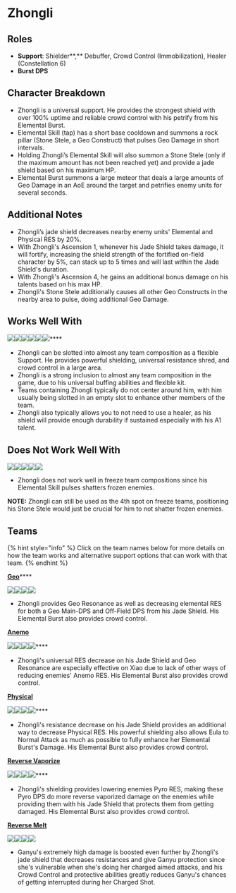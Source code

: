 # Zhongli

## **Roles**

* **Support**: Shielder**,** Debuffer, Crowd Control (Immobilization), Healer (Constellation 6)
* **Burst DPS**

## **Character Breakdown**

* Zhongli is a universal support. He provides the strongest shield with over 100% uptime and reliable crowd control with his petrify from his Elemental Burst.
* Elemental Skill (tap) has a short base cooldown and summons a rock pillar (Stone Stele, a Geo Construct) that pulses Geo Damage in short intervals.
* Holding Zhongli’s Elemental Skill will also summon a Stone Stele (only if the maximum amount has not been reached yet) and provide a jade shield based on his maximum HP.
* Elemental Burst summons a large meteor that deals a large amounts of Geo Damage in an AoE around the target and petrifies enemy units for several seconds.

## **Additional Notes**

* Zhongli’s jade shield decreases nearby enemy units' Elemental and Physical RES by 20%.
* With Zhongli's Ascension 1, whenever his Jade Shield takes damage, it will fortify, increasing the shield strength of the fortified on-field character by 5%, can stack up to 5 times and will last within the Jade Shield's duration.
* With Zhongli's Ascension 4, he gains an additional bonus damage on his talents based on his max HP.
* Zhongli's Stone Stele additionally causes all other Geo Constructs in the nearby area to pulse, doing additional Geo Damage.

## **Works Well With**

****![](../../.gitbook/assets/Element\_Anemo.webp)****![](../../.gitbook/assets/Element\_Cryo.webp)****![](../../.gitbook/assets/Element\_Electro.webp)****![](../../.gitbook/assets/Element\_Hydro.webp)****![](../../.gitbook/assets/Element\_Pyro.webp)****![](../../.gitbook/assets/Element\_Geo.webp)****

* Zhongli can be slotted into almost any team composition as a flexible Support. He provides powerful shielding, universal resistance shred, and crowd control in a large area.
* Zhongli is a strong inclusion to almost any team composition in the game, due to his universal buffing abilities and flexible kit.
* Teams containing Zhongli typically do not center around him, with him usually being slotted in an empty slot to enhance other members of the team.
* Zhongli also typically allows you to not need to use a healer, as his shield will provide enough durability if sustained especially with his A1 talent.

## Does Not Work Well With

![](../../.gitbook/assets/UI\_AvatarIcon\_Ayaka.png)![](../../.gitbook/assets/UI\_AvatarIcon\_Chongyun.png)![](../../.gitbook/assets/UI\_AvatarIcon\_Ganyu.png)![](../../.gitbook/assets/UI\_AvatarIcon\_Kaeya.png)![](../../.gitbook/assets/UI\_AvatarIcon\_Rosaria.png)

* Zhongli does not work well in freeze team compositions since his Elemental Skill pulses shatters frozen enemies.

**NOTE:** Zhongli can still be used as the 4th spot on freeze teams, positioning his Stone Stele would just be crucial for him to not shatter frozen enemies.

## **Teams**

{% hint style="info" %}
Click on the team names below for more details on how the team works and alternative support options that can work with that team.
{% endhint %}

[**Geo**](../../teams/geo.md)****

![](../../.gitbook/assets/UI\_AvatarIcon\_Ningguang.png)![](../../.gitbook/assets/UI\_AvatarIcon\_Zhongli.png)![](../../.gitbook/assets/UI\_AvatarIcon\_Xiangling.png)![](../../.gitbook/assets/UI\_AvatarIcon\_Bennett.png)

* Zhongli provides Geo Resonance as well as decreasing elemental RES for both a Geo Main-DPS and Off-Field DPS from his Jade Shield. His Elemental Burst also provides crowd control.

****[**Anemo**](../anemo/)****

****![](../../.gitbook/assets/UI\_AvatarIcon\_Xiao.png)****![](../../.gitbook/assets/UI\_AvatarIcon\_Jean.png)****![](../../.gitbook/assets/UI\_AvatarIcon\_Albedo.png)****![](../../.gitbook/assets/UI\_AvatarIcon\_Zhongli.png)****

* Zhongli's universal RES decrease on his Jade Shield and Geo Resonance are especially effective on Xiao due to lack of other ways of reducing enemies' Anemo RES. His Elemental Burst also provides crowd control.

****[**Physical**](../../teams/physical.md)****

****![](../../.gitbook/assets/UI\_AvatarIcon\_Eula.png)****![](../../.gitbook/assets/UI\_AvatarIcon\_Fischl.png)****![](../../.gitbook/assets/UI\_AvatarIcon\_Rosaria.png)****![](../../.gitbook/assets/UI\_AvatarIcon\_Zhongli.png)****

* Zhongli's resistance decrease on his Jade Shield provides an additional way to decrease Physical RES. His powerful shielding also allows Eula to Normal Attack as much as possible to fully enhance her Elemental Burst's Damage. His Elemental Burst also provides crowd control.

****[**Reverse Vaporize**](../../teams/reverse-vaporize.md)****

****![](../../.gitbook/assets/UI\_AvatarIcon\_Hutao.png)****![](../../.gitbook/assets/UI\_AvatarIcon\_Xingqiu.png)****![](../../.gitbook/assets/UI\_AvatarIcon\_Albedo.png)****![](../../.gitbook/assets/UI\_AvatarIcon\_Zhongli.png)****

* Zhongli's shielding provides lowering enemies Pyro RES, making these Pyro DPS do more reverse vaporized damage on the enemies while providing them with his Jade Shield that protects them from getting damaged. His Elemental Burst also provides crowd control.

****[**Reverse Melt**](../../teams/reverse-melt.md)****

![](../../.gitbook/assets/UI\_AvatarIcon\_Ganyu.png)![](../../.gitbook/assets/UI\_AvatarIcon\_Xiangling.png)![](../../.gitbook/assets/UI\_AvatarIcon\_Zhongli.png)![](../../.gitbook/assets/UI\_AvatarIcon\_Bennett.png)

* Ganyu's extremely high damage is boosted even further by Zhongli's jade shield that decreases resistances and give Ganyu protection since she's vulnerable when she's doing her charged aimed attacks, and his Crowd Control and protective abilities greatly reduces Ganyu's chances of getting interrupted during her Charged Shot.

